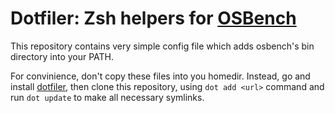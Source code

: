 Dotfiler: Zsh helpers for [OSBench][]
=====================================

This repository contains very simple config file which adds
osbench's bin directory into your PATH.

For convinience, don't copy these files into you homedir. Instead,
go and install [dotfiler][], then clone this repository, using
`dot add <url>` command and run `dot update` to make all necessary
symlinks.

[dotfiler]: https://github.com/svetlyak40wt/dotfiler
[osbench]: https://github.com/svetlyak40wt/osbench